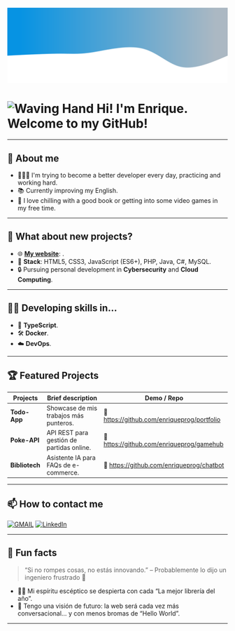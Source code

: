 <p align="center">
  <img src="https://github.com/MeiDrals/MeiDrals/blob/main/assets/wave-header.svg" alt="wave header" />
</p>

# <img width="50" height="50" alt="Waving Hand" src="https://github.com/user-attachments/assets/3d7cdc96-cd9a-4c4f-acf5-6cadbf133589" /> Hi! I'm Enrique. Welcome to my GitHub!

---

## 🙂 About me

- 👩🏻‍💻 I'm trying to become a better developer every day, practicing and working hard.
- 📚 Currently improving my English.
- 🍃 I love chilling with a good book or getting into some video games in my free time.

---

## 🎯 What about new projects?

- 🌐 **[My website](https://tu-dominio.com)**:  .
- 🔧 **Stack**: HTML5, CSS3, JavaScript (ES6+), PHP, Java, C#, MySQL.
- 🔒 Pursuing personal development in **Cybersecurity** and **Cloud Computing**.

---

## ✍🏻 Developing skills in...

- 📘 **TypeScript**.
- 🛠️ **Docker**.
- ☁️ **DevOps**.

---

## 🏆 Featured Projects

| Projects       | Brief description                           | Demo / Repo                           |
| -------------- | ------------------------------------------- | ------------------------------------- |
| **Todo-App**   | Showcase de mis trabajos más punteros.      | 🔗 https://github.com/enriqueprog/portfolio |
| **Poke-API**   | API REST para gestión de partidas online.   | 🔗 https://github.com/enriqueprog/gamehub   |
| **Bibliotech** | Asistente IA para FAQs de e-commerce.       | 🔗 https://github.com/enriqueprog/chatbot   |

---

## 📫 How to contact me

[![GMAIL](https://img.shields.io/badge/GMAIL-meidrals.desarrollo%40gmail.com-%23CE3C2F)](mailto:meidrals.desarrollo@gmail.com)
[![LinkedIn](https://img.shields.io/badge/LinkedIn-Enrique%20Madrid%20L%C3%B3pez-%230A66C2)](https://www.linkedin.com/in/enrique-madrid-lopez)

---

## 💬 Fun facts

> “Si no rompes cosas, no estás innovando.” – Probablemente lo dijo un ingeniero frustrado 🤔

- 🤷‍♂️ Mi espíritu escéptico se despierta con cada “La mejor librería del año”.  
- 🔮 Tengo una visión de futuro: la web será cada vez más conversacional… y con menos bromas de “Hello World”.

---
